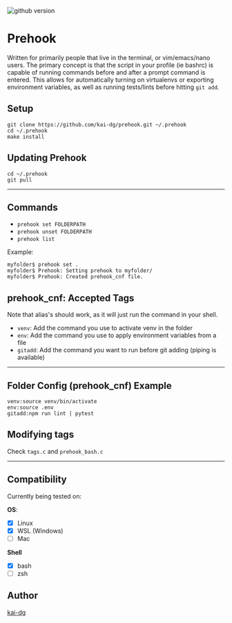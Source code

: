![github version](https://d25lcipzij17d.cloudfront.net/badge.svg?id=gh&type=6&v=0.0.1&x2=0)
# Prehook
Written for primarily people that live in the terminal, or vim/emacs/nano users. The primary concept is that the script in your profile (ie bashrc) is capable of running commands before and after a prompt command is entered. This allows for automatically turning on virtualenvs or exporting environment variables, as well as running tests/lints before hitting `git add`.

## Setup
```
git clone https://github.com/kai-dg/prehook.git ~/.prehook
cd ~/.prehook
make install
```

## Updating Prehook
```
cd ~/.prehook
git pull
```

---

## Commands

- `prehook set FOLDERPATH`
- `prehook unset FOLDERPATH`
- `prehook list`

Example:

```
myfolder$ prehook set .
myfolder$ Prehook: Setting prehook to myfolder/
myfolder$ Prehook: Created prehook_cnf file.
```

## prehook_cnf: Accepted Tags
Note that alias's should work, as it will just run the command in your shell.

- `venv`: Add the command you use to activate venv in the folder
- `env`: Add the command you use to apply environment variables from a file
- `gitadd`: Add the command you want to run before git adding (piping is available)

---

## Folder Config (prehook_cnf) Example
```
venv:source venv/bin/activate
env:source .env
gitadd:npm run lint | pytest
```

## Modifying tags
Check `tags.c` and `prehook_bash.c`

---

## Compatibility
Currently being tested on:

**OS**:
 - [x] Linux
 - [x] WSL (Windows)
 - [ ] Mac
 
**Shell**
 - [x] bash
 - [ ] zsh

## Author
[kai-dg](https://github.com/kai-dg)
